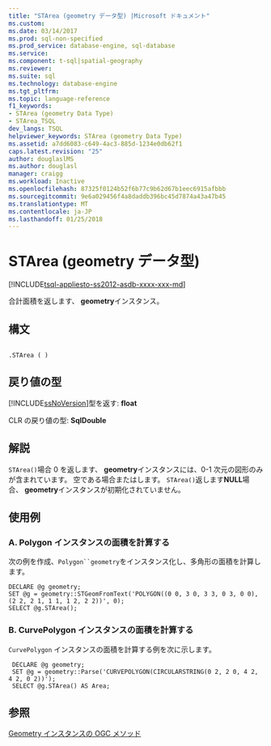 ```yaml
---
title: "STArea (geometry データ型) |Microsoft ドキュメント"
ms.custom: 
ms.date: 03/14/2017
ms.prod: sql-non-specified
ms.prod_service: database-engine, sql-database
ms.service: 
ms.component: t-sql|spatial-geography
ms.reviewer: 
ms.suite: sql
ms.technology: database-engine
ms.tgt_pltfrm: 
ms.topic: language-reference
f1_keywords:
- STArea (geometry Data Type)
- STArea_TSQL
dev_langs: TSQL
helpviewer_keywords: STArea (geometry Data Type)
ms.assetid: a7dd6083-c649-4ac3-885d-1234e0db62f1
caps.latest.revision: "25"
author: douglaslMS
ms.author: douglasl
manager: craigg
ms.workload: Inactive
ms.openlocfilehash: 87325f0124b52f6b77c9b62d67b1eec6915afbbb
ms.sourcegitcommit: 9e6a029456f4a8daddb396bc45d7874a43a47b45
ms.translationtype: MT
ms.contentlocale: ja-JP
ms.lasthandoff: 01/25/2018
---
```

# <a name="starea-geometry-data-type"></a>STArea (geometry データ型)
[!INCLUDE[tsql-appliesto-ss2012-asdb-xxxx-xxx-md](../../includes/tsql-appliesto-ss2012-asdb-xxxx-xxx-md.md)]

  合計面積を返します、 **geometry**インスタンス。  
  
## <a name="syntax"></a>構文  
  
```  
  
.STArea ( )  
```  
  
## <a name="return-types"></a>戻り値の型  
 [!INCLUDE[ssNoVersion](../../includes/ssnoversion-md.md)]型を返す: **float**  
  
 CLR の戻り値の型: **SqlDouble**  
  
## <a name="remarks"></a>解説  
 `STArea()`場合 0 を返します、 **geometry**インスタンスには、0-1 次元の図形のみが含まれています。 空である場合またはします。 `STArea()`返します**NULL**場合、 **geometry**インスタンスが初期化されていません。  
  
## <a name="examples"></a>使用例  
  
### <a name="a-computing-the-area-of-a-polygon-instance"></a>A. Polygon インスタンスの面積を計算する  
 次の例を作成、`Polygon``geometry`をインスタンス化し、多角形の面積を計算します。  
  
```  
DECLARE @g geometry;  
SET @g = geometry::STGeomFromText('POLYGON((0 0, 3 0, 3 3, 0 3, 0 0),(2 2, 2 1, 1 1, 1 2, 2 2))', 0);  
SELECT @g.STArea();  
```  
  
### <a name="b-computing-the-area-of-a-curvepolygon-instance"></a>B. CurvePolygon インスタンスの面積を計算する  
 `CurvePolygon` インスタンスの面積を計算する例を次に示します。  
  
```
 DECLARE @g geometry;  
 SET @g = geometry::Parse('CURVEPOLYGON(CIRCULARSTRING(0 2, 2 0, 4 2, 4 2, 0 2))');  
 SELECT @g.STArea() AS Area;
 ```  
  
## <a name="see-also"></a>参照  
 [Geometry インスタンスの OGC メソッド](../../t-sql/spatial-geometry/ogc-methods-on-geometry-instances.md)  
  
  
